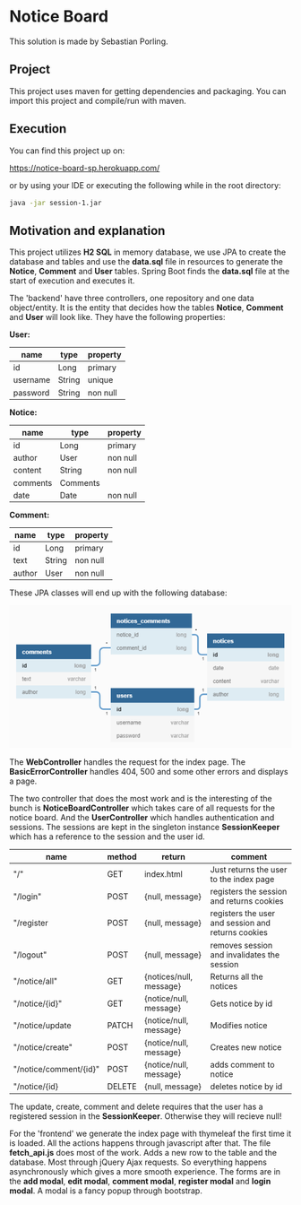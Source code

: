 # Notice Board
  
  This solution is made by Sebastian Porling.
  
  ## Project
  
  This project uses maven for getting dependencies and packaging.
  You can import this project and compile/run with maven.
  
  ## Execution
  
  You can find this project up on:
  
  https://notice-board-sp.herokuapp.com/
  
  or by using your IDE or executing the following while in the root directory:
  
  ```bash
  java -jar session-1.jar
  ```
  
  ## Motivation and explanation
  
  This project utilizes **H2 SQL** in memory database, 
  we use JPA to create the database and tables and use
  the **data.sql** file in resources to generate the **Notice**, **Comment** and **User** tables.
  Spring Boot finds the **data.sql** file at the start of execution and executes it.
  
  The 'backend' have three controllers, one repository and one data object/entity.
  It is the entity that decides how the tables **Notice**, **Comment** and **User** will look like.
  They have the following properties:
  
  **User:**
  
  |name|type|property|
  |----|----|----|
  |id|Long|primary|
  |username|String|unique|
  |password|String|non null|
  
  **Notice:**
  
  |name|type|property|
  |----|----|----|
  |id|Long|primary|
  |author|User|non null|
  |content|String|non null|
  |comments|Comments||
  |date|Date|non null|
  
  **Comment:**
  
  |name|type|property|
  |----|----|----|
  |id|Long|primary|
  |text|String|non null|
  |author|User|non null|
  
  These JPA classes will end up with the following database:
  
  ![relationship diagram](relationship.png "Relationship diagram")
  
  The **WebController** handles the request for the index page.
  The **BasicErrorController** handles 404, 500 and some other errors and displays a page.
  
  The two controller that does the most work and is the interesting of the bunch is 
  **NoticeBoardController** which takes care of all requests for the notice board. 
  And the **UserController** which handles authentication and sessions. The sessions 
  are kept in the singleton instance **SessionKeeper** which has a reference to the session and the user id.
  
  |name|method|return|comment|
  |----|----|----|----|
  |"/"|GET|index.html|Just returns the user to the index page|
  |"/login"|POST|{null, message}|registers the session and returns cookies|
  |"/register|POST|{null, message}|registers the user and session and returns cookies|
  |"/logout"|POST|{null, message}|removes session and invalidates the session|
  |"/notice/all"|GET|{notices/null, message}|Returns all the notices|
  |"/notice/{id}"|GET|{notice/null, message}|Gets notice by id|
  |"/notice/update|PATCH|{notice/null, message}|Modifies notice|
  |"/notice/create"|POST|{notice/null, message}|Creates new notice|
  |"/notice/comment/{id}"|POST|{notice/null, message}|adds comment to notice|
  |"/notice/{id}|DELETE|{null, message}|deletes notice by id|
  
  The update, create, comment and delete requires that the user has a registered session in the **SessionKeeper**.
  Otherwise they will recieve null!
  
  For the 'frontend' we generate the index page with thymeleaf the first time it is loaded.
  All the actions happens through javascript after that.
  The file **fetch_api.js** does most of the work.
  Adds a new row to the table and the database. Most through jQuery Ajax requests.
  So everything happens asynchronously which gives a more smooth experience.
  The forms are in the **add modal**, **edit modal**, **comment modal**, **register modal** and **login modal**. 
  A modal is a fancy popup through bootstrap.
